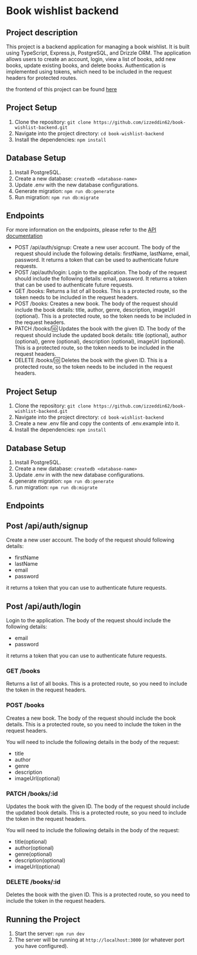 # Book wishlist backend

## Project description
This project is a backend application for managing a book wishlist. It is built using TypeScript, Express.js, PostgreSQL, and Drizzle ORM. The application allows users to create an account, login, view a list of books, add new books, update existing books, and delete books. Authentication is implemented using tokens, which need to be included in the request headers for protected routes.

the frontend of this project can be found [here](https://github.com/izzeddin62/book-wishlist)

## Project Setup
1. Clone the repository: `git clone https://github.com/izzeddin62/book-wishlist-backend.git`
2. Navigate into the project directory: `cd book-wishlist-backend`
3. Install the dependencies: `npm install`

## Database Setup
1. Install PostgreSQL.
2. Create a new database: `createdb <database-name>`
3. Update .env with the new database configurations.
4. Generate migration: `npm run db:generate`
5. Run migration: `npm run db:migrate`

## Endpoints
For more information on the endpoints, please refer to the [API documentation](https://documenter.getpostman.com/view/8238232/2sA3XSCMFu)
- POST /api/auth/signup: Create a new user account. The body of the request should include the following details: firstName, lastName, email, password. It returns a token that can be used to authenticate future requests.
- POST /api/auth/login: Login to the application. The body of the request should include the following details: email, password. It returns a token that can be used to authenticate future requests.
- GET /books: Returns a list of all books. This is a protected route, so the token needs to be included in the request headers.
- POST /books: Creates a new book. The body of the request should include the book details: title, author, genre, description, imageUrl (optional). This is a protected route, so the token needs to be included in the request headers.
- PATCH /books/:id: Updates the book with the given ID. The body of the request should include the updated book details: title (optional), author (optional), genre (optional), description (optional), imageUrl (optional). This is a protected route, so the token needs to be included in the request headers.
- DELETE /books/:id: Deletes the book with the given ID. This is a protected route, so the token needs to be included in the request headers.


## Project Setup

1. Clone the repository: `git clone https://github.com/izzeddin62/book-wishlist-backend.git`
2. Navigate into the project directory: `cd book-wishlist-backend`
3. Create a new .env file and copy the contents of .env.example into it.
4. Install the dependencies: `npm install`

## Database Setup

1. Install PostgreSQL.
2. Create a new database: `createdb <database-name>`
3. Update .env in with the new database configurations.
4. generate migration: `npm run db:generate`
5. run migration: `npm run db:migrate`

## Endpoints

## Post /api/auth/signup
Create a new user account. The body of the request should following details:
- firstName
- lastName
- email
- password

it returns a token that you can use to authenticate future requests.

## Post /api/auth/login
Login to the application. The body of the request should include the following details:
- email
- password

it returns a token that you can use to authenticate future requests.

### GET /books

Returns a list of all books. This is a protected route, so you need to include the token in the request headers.


### POST /books

Creates a new book. The body of the request should include the book details. This is a protected route, so you need to include the token in the request headers.

You will need to include the following details in the body of the request:
- title
- author
- genre
- description
- imageUrl(optional)



### PATCH /books/:id

Updates the book with the given ID. The body of the request should include the updated book details. This is a protected route, so you need to include the token in the request headers.

You will need to include the following details in the body of the request:
- title(optional)
- author(optional)
- genre(optional)
- description(optional)
- imageUrl(optional)

### DELETE /books/:id

Deletes the book with the given ID. This is a protected route, so you need to include the token in the request headers.

## Running the Project

1. Start the server: `npm run dev`
2. The server will be running at `http://localhost:3000` (or whatever port you have configured).